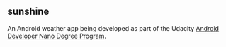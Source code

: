 ## sunshine

An Android weather app being developed as part of the Udacity [Android Developer Nano Degree Program](https://www.udacity.com/course/android-developer-nanodegree-by-google--nd801).